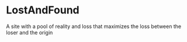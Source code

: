 # LostAndFound
A site with a pool of reality and loss that maximizes the loss between the loser and the origin
